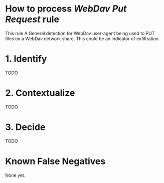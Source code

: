# How to process *WebDav Put Request* rule
This rule A General detection for WebDav user-agent being used to PUT files on a WebDav network share. This could be an indicator of exfiltration.

# 1. Identify
TODO

# 2. Contextualize
TODO

# 3. Decide
TODO

# Known False Negatives
None yet.
